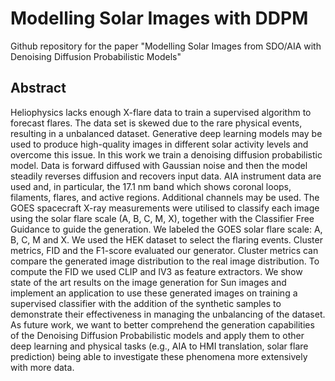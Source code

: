 # Modelling Solar Images with DDPM
Github repository for the paper "Modelling Solar Images from SDO/AIA with Denoising Diffusion Probabilistic Models"

## Abstract

Heliophysics lacks enough X-flare data to train a supervised algorithm to forecast flares. The data set is skewed due to the rare physical events, resulting 
in a unbalanced dataset. Generative deep learning models may be used to 
produce high-quality images in different solar activity levels and overcome 
this issue. In this work we train a denoising diffusion probabilistic model. Data is forward 
diffused with Gaussian noise and then the model steadily reverses diffusion 
and recovers input data. AIA instrument data are used and, in particular, the 
17.1 nm band which shows coronal loops, filaments, flares, and active regions. 
Additional channels may be used. The GOES spacecraft X-ray measurements 
were utilised to classify each image using the solar flare scale (A, B, C, M, X), 
together with the Classifier Free Guidance to guide the generation. We labeled the GOES solar flare scale: A, B, C, M and X. We used the HEK dataset to select the flaring events.
Cluster metrics, FID and the F1-score evaluated our generator. Cluster metrics can compare 
the generated image distribution to the real image distribution. To compute 
the FID we used CLIP and IV3 as feature extractors. We show state of the art results on the image generation for Sun images and implement an application to use these generated images on training a supervised classifier
with the addition of the synthetic samples to demonstrate their effectiveness in managing the unbalancing of the dataset.
As future work, we want to better comprehend the generation capabilities of the Denoising Diffusion Probabilistic models and apply them to other deep learning and physical tasks (e.g., AIA to HMI translation, solar flare prediction) being able to investigate these
phenomena more extensively with more data.